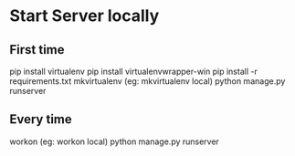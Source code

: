 # Start Server locally

## First time
pip install virtualenv
pip install virtualenvwrapper-win
pip install -r requirements.txt
mkvirtualenv <some name for the environment> (eg: mkvirtualenv local)
python manage.py runserver

## Every time
workon <environment name> (eg: workon local)
python manage.py runserver
